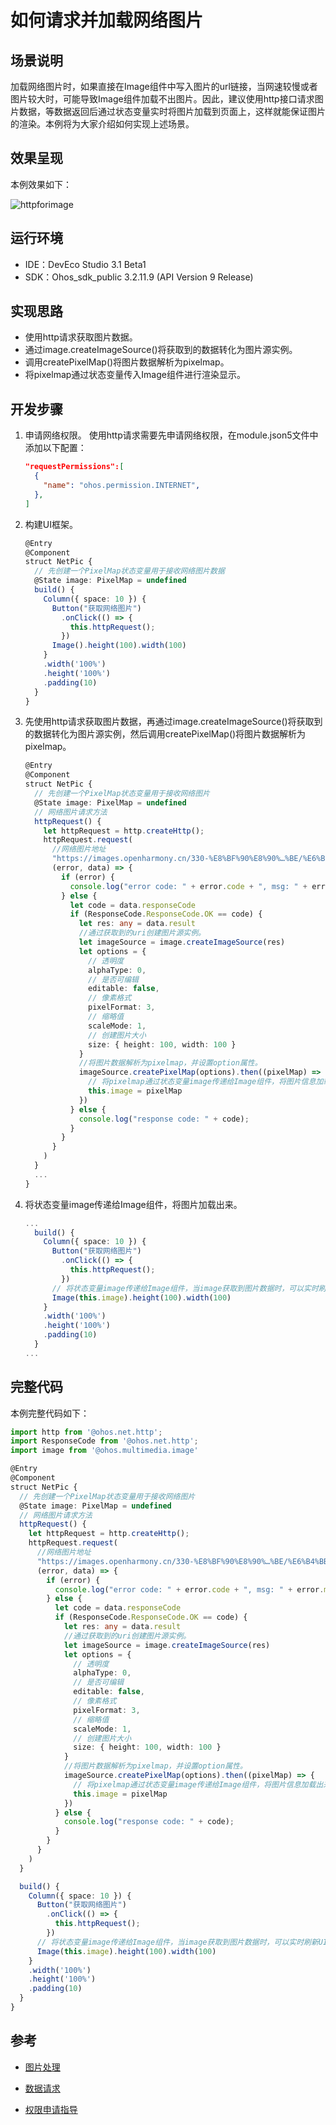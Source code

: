 # 如何请求并加载网络图片

## 场景说明
加载网络图片时，如果直接在Image组件中写入图片的url链接，当网速较慢或者图片较大时，可能导致Image组件加载不出图片。因此，建议使用http接口请求图片数据，等数据返回后通过状态变量实时将图片加载到页面上，这样就能保证图片的渲染。本例将为大家介绍如何实现上述场景。

## 效果呈现
本例效果如下：

![httpforimage](figures/httpforimage.gif)

## 运行环境
- IDE：DevEco Studio 3.1 Beta1
- SDK：Ohos_sdk_public 3.2.11.9 (API Version 9 Release)

## 实现思路
- 使用http请求获取图片数据。
- 通过image.createImageSource()将获取到的数据转化为图片源实例。
- 调用createPixelMap()将图片数据解析为pixelmap。
- 将pixelmap通过状态变量传入Image组件进行渲染显示。

## 开发步骤
1. 申请网络权限。
使用http请求需要先申请网络权限，在module.json5文件中添加以下配置：
    ```json
    "requestPermissions":[
      {
        "name": "ohos.permission.INTERNET",
      },
    ]
    ```
2. 构建UI框架。

    ```ts
    @Entry
    @Component
    struct NetPic {
      // 先创建一个PixelMap状态变量用于接收网络图片数据
      @State image: PixelMap = undefined 
      build() {
        Column({ space: 10 }) {
          Button("获取网络图片")
            .onClick(() => {
              this.httpRequest();
            })
          Image().height(100).width(100)
        }
        .width('100%')
        .height('100%')
        .padding(10)
      }
    }
    ```
3. 先使用http请求获取图片数据，再通过image.createImageSource()将获取到的数据转化为图片源实例，然后调用createPixelMap()将图片数据解析为pixelmap。
    ```ts
    @Entry
    @Component
    struct NetPic {
      // 先创建一个PixelMap状态变量用于接收网络图片
      @State image: PixelMap = undefined 
      // 网络图片请求方法
      httpRequest() { 
        let httpRequest = http.createHttp();
        httpRequest.request(
          //网络图片地址
          "https://images.openharmony.cn/330-%E8%BF%90%E8%90%…%BE/%E6%B4%BB%E5%8A%A8/419/3.2releas-1920-480.jpg", 
          (error, data) => {
            if (error) {
              console.log("error code: " + error.code + ", msg: " + error.message)
            } else {
              let code = data.responseCode
              if (ResponseCode.ResponseCode.OK == code) {
                let res: any = data.result
                //通过获取到的uri创建图片源实例。
                let imageSource = image.createImageSource(res) 
                let options = {
                  // 透明度
                  alphaType: 0, 
                  // 是否可编辑
                  editable: false,
                  // 像素格式
                  pixelFormat: 3, 
                  // 缩略值
                  scaleMode: 1, 
                  // 创建图片大小
                  size: { height: 100, width: 100 }
                } 
                //将图片数据解析为pixelmap，并设置option属性。
                imageSource.createPixelMap(options).then((pixelMap) => { 
                  // 将pixelmap通过状态变量image传递给Image组件，将图片信息加载出来。
                  this.image = pixelMap
                })
              } else {
                console.log("response code: " + code);
              }
            }
          }
        )
      }
      ...
    }
    ```
4. 将状态变量image传递给Image组件，将图片加载出来。
    ```ts
    ...
      build() {
        Column({ space: 10 }) {
          Button("获取网络图片")
            .onClick(() => {
              this.httpRequest();
            })
          // 将状态变量image传递给Image组件，当image获取到图片数据时，可以实时刷新UI
          Image(this.image).height(100).width(100)
        }
        .width('100%')
        .height('100%')
        .padding(10)
      }
    ...
    ```

## 完整代码
本例完整代码如下：
```ts
import http from '@ohos.net.http';
import ResponseCode from '@ohos.net.http';
import image from '@ohos.multimedia.image'

@Entry
@Component
struct NetPic {
  // 先创建一个PixelMap状态变量用于接收网络图片
  @State image: PixelMap = undefined
  // 网络图片请求方法
  httpRequest() {
    let httpRequest = http.createHttp();
    httpRequest.request(
      //网络图片地址
      "https://images.openharmony.cn/330-%E8%BF%90%E8%90%…%BE/%E6%B4%BB%E5%8A%A8/419/3.2releas-1920-480.jpg",
      (error, data) => {
        if (error) {
          console.log("error code: " + error.code + ", msg: " + error.message)
        } else {
          let code = data.responseCode
          if (ResponseCode.ResponseCode.OK == code) {
            let res: any = data.result
            //通过获取到的uri创建图片源实例。
            let imageSource = image.createImageSource(res)
            let options = {
              // 透明度
              alphaType: 0,
              // 是否可编辑
              editable: false,
              // 像素格式
              pixelFormat: 3,
              // 缩略值
              scaleMode: 1,
              // 创建图片大小
              size: { height: 100, width: 100 }
            }
            //将图片数据解析为pixelmap，并设置option属性。
            imageSource.createPixelMap(options).then((pixelMap) => {
              // 将pixelmap通过状态变量image传递给Image组件，将图片信息加载出来。
              this.image = pixelMap
            })
          } else {
            console.log("response code: " + code);
          }
        }
      }
    )
  }

  build() {
    Column({ space: 10 }) {
      Button("获取网络图片")
        .onClick(() => {
          this.httpRequest();
        })
      // 将状态变量image传递给Image组件，当image获取到图片数据时，可以实时刷新UI
      Image(this.image).height(100).width(100)
    }
    .width('100%')
    .height('100%')
    .padding(10)
  }
}
```

## 参考
- [图片处理](../application-dev/reference/apis-image-kit/js-apis-image.md)

- [数据请求](../application-dev/reference/apis-network-kit/js-apis-http.md)

- [权限申请指导](../application-dev/security/AccessToken/declare-permissions.md)